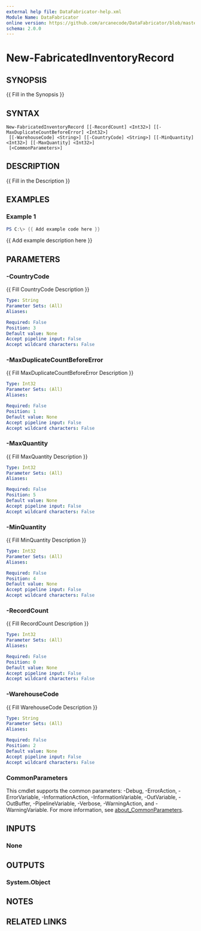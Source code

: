 ```yaml
---
external help file: DataFabricator-help.xml
Module Name: DataFabricator
online version: https://github.com/arcanecode/DataFabricator/blob/master/Documentation/New-FabricatedCityStatePostalCodeRecord.md
schema: 2.0.0
---
```


# New-FabricatedInventoryRecord

## SYNOPSIS
{{ Fill in the Synopsis }}

## SYNTAX

```
New-FabricatedInventoryRecord [[-RecordCount] <Int32>] [[-MaxDuplicateCountBeforeError] <Int32>]
 [[-WarehouseCode] <String>] [[-CountryCode] <String>] [[-MinQuantity] <Int32>] [[-MaxQuantity] <Int32>]
 [<CommonParameters>]
```

## DESCRIPTION
{{ Fill in the Description }}

## EXAMPLES

### Example 1
```powershell
PS C:\> {{ Add example code here }}
```

{{ Add example description here }}

## PARAMETERS

### -CountryCode
{{ Fill CountryCode Description }}

```yaml
Type: String
Parameter Sets: (All)
Aliases:

Required: False
Position: 3
Default value: None
Accept pipeline input: False
Accept wildcard characters: False
```

### -MaxDuplicateCountBeforeError
{{ Fill MaxDuplicateCountBeforeError Description }}

```yaml
Type: Int32
Parameter Sets: (All)
Aliases:

Required: False
Position: 1
Default value: None
Accept pipeline input: False
Accept wildcard characters: False
```

### -MaxQuantity
{{ Fill MaxQuantity Description }}

```yaml
Type: Int32
Parameter Sets: (All)
Aliases:

Required: False
Position: 5
Default value: None
Accept pipeline input: False
Accept wildcard characters: False
```

### -MinQuantity
{{ Fill MinQuantity Description }}

```yaml
Type: Int32
Parameter Sets: (All)
Aliases:

Required: False
Position: 4
Default value: None
Accept pipeline input: False
Accept wildcard characters: False
```

### -RecordCount
{{ Fill RecordCount Description }}

```yaml
Type: Int32
Parameter Sets: (All)
Aliases:

Required: False
Position: 0
Default value: None
Accept pipeline input: False
Accept wildcard characters: False
```

### -WarehouseCode
{{ Fill WarehouseCode Description }}

```yaml
Type: String
Parameter Sets: (All)
Aliases:

Required: False
Position: 2
Default value: None
Accept pipeline input: False
Accept wildcard characters: False
```

### CommonParameters
This cmdlet supports the common parameters: -Debug, -ErrorAction, -ErrorVariable, -InformationAction, -InformationVariable, -OutVariable, -OutBuffer, -PipelineVariable, -Verbose, -WarningAction, and -WarningVariable. For more information, see [about_CommonParameters](http://go.microsoft.com/fwlink/?LinkID=113216).

## INPUTS

### None

## OUTPUTS

### System.Object
## NOTES

## RELATED LINKS
